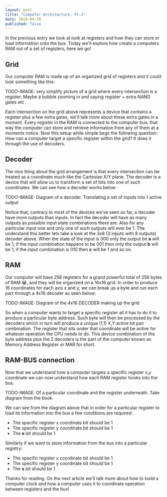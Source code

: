 ```yaml
---
layout: post
title: "Computer Architecture. Pt-3"
date: 2019-09-30
published: false
---
```


In the previous entry we took at look at registers and how they can store or load information onto the bus. Today we'll explore how create a computers RAM out of a set of registers, here we go!

## Grid
Our computer RAM is made up of an organized grid of registers and it could look something like this:

TODO-IMAGE: very simplify picture of a grid where every intersection is a register. Maybe a bubble zooming in and saying register + extra NAND gates etc

Each intersection on the grid above represents a device that contains a register plus a few extra gates, we'll talk more about these extra gates in a moment. Every register in the RAM is connected to the computer bus, that way the computer can store and retrieve information from any of them at a moments notice. Now this setup while simple begs the following question: How can a computer target a specific register within the grid? It does it through the use of decoders.

## Decoder
The nice thing about the grid arrangement is that every intersection can be treated as a coordinate much like the Cartesian X/Y plane. The decoder is a device that will allow us to transform a set of bits into one of such coordinates. We can see how a decoder works below:

TODO-IMAGE: Diagram of a decoder. Translating a set of inputs into 1 active output

Notice that, contrary to most of the devices we've seen so far, a decoder have more outputs than inputs. In fact the decoder will have as many outputs as possible input state combinations there are. Also for any particular input one and only one of such outputs will ever be 1. The understand this better lets take a look at the 3x8 (3 inputs with 8 outputs) decoder above. When the state of the input is 000 only the output bit **a** will be 1, if the input combination happens to be 001 then only the output **b** will be 1, if the input combination is 010 then **c** will be 1 and so on.

## RAM
Our computer will have 256 registers for a grand powerful total of 256 bytes of RAM 😂, and they will be organized on a 16x16 grid. In order to produce 16 coordinates for each axis x and y, we can break up a byte and run each part through a 4x16 decoder as seen below:

TODO-IMAGE: Diagram of the 4x16 DECODER making up the grid

So when a computer wants to target a specific register all it has to do it to produce a particular byte address. Such byte will then be processed by the decoders which in turn will produce a unique (1,1) X,Y active bit pair combination. The register that sits under that coordinate will be active for whatever operation the CPU needs to do. This device combination of the byte address plus the 2 decoders is the part of the computer known as Memory Address Register or MAR for short.

## RAM-BUS connection
Now that we understand how a computer targets a specific register x,y coordinate we can now understand how each RAM register hooks into the bus.

TODO-IMAGE: Of a particular coordinate and the register underneath. Take diagram from the book.

We can see from the diagram above that in order for a particular register to load its information into the bus a few conditions are required:
- The specific register x coordinate bit should be 1
- The specific register y coordinate bit should be 1
- The **e** bit should be 1

Similarly if we want to store information from the bus into a particular registry:
- The specific register x coordinate bit should be 1
- The specific register y coordinate bit should be 1
- The **s** bit should be 1

Thanks for reading. On the next article we'll talk more about how to build a computer clock and how a computer uses it to coordinate operation between registers and the bus!


